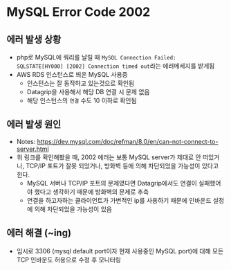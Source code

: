 # MySQL Error Code 2002

## 에러 발생 상황
- php로 MySQL에 쿼리를 날릴 때 `MySQL Connection Failed: SQLSTATE[HY000] [2002] Connection timed out`라는 에러메세지를 받게됨
- AWS RDS 인스턴스로 띄운 MySQL 사용중
	- 인스턴스는 잘 동작하고 있는것으로 확인됨
	- Datagrip을 사용해서 해당 DB 연결 시 문제 없음
	- 해당 인스턴스의 `연결` 수도 10 이하로 확인됨

## 에러 발생 원인
- Notes: https://dev.mysql.com/doc/refman/8.0/en/can-not-connect-to-server.html
- 위 링크를 확인해봤을 때, 2002 에러는 보통 MySQL server가 제대로 안 떠있거나, TCP/IP 포트가 잘못 되었거나, 방화벽 등에 의해 차단되었을 가능성이 있다고 한다.
	- MySQL 서버나 TCP/IP 포트의 문제였다면 Datagrip에서도 연결이 실패했어야 했다고 생각하기 때문에 방화벽의 문제로 추측
	- 연결을 하고자하는 클라이언트가 가변적인 ip를 사용하기 때문에 인바운드 설정에 의해 차단되었을 가능성이 있음

## 에러 해결 (~ing)
- 임시로 3306 (mysql default port이자 현재 사용중인 MySQL port)에 대해 모든 TCP 인바운도 허용으로 수정 후 모니터링